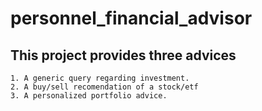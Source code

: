 # personnel_financial_advisor
## This project provides three advices
    1. A generic query regarding investment.
    2. A buy/sell recomendation of a stock/etf
    3. A personalized portfolio advice.